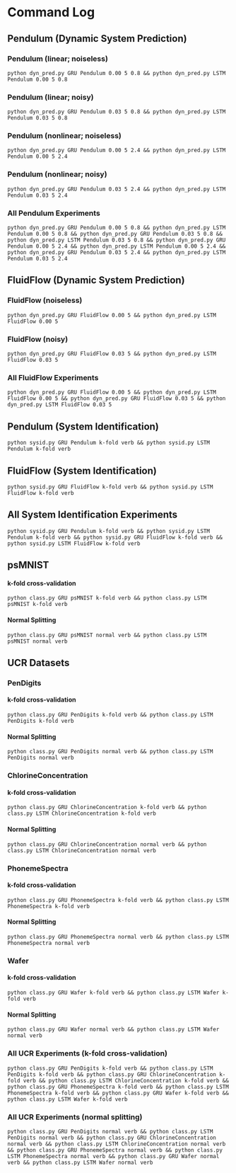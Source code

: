 
Command Log
========

## Pendulum (Dynamic System Prediction)

### Pendulum (linear; noiseless)

```
python dyn_pred.py GRU Pendulum 0.00 5 0.8 && python dyn_pred.py LSTM Pendulum 0.00 5 0.8
```

### Pendulum (linear; noisy)

```
python dyn_pred.py GRU Pendulum 0.03 5 0.8 && python dyn_pred.py LSTM Pendulum 0.03 5 0.8
```

### Pendulum (nonlinear; noiseless)

```
python dyn_pred.py GRU Pendulum 0.00 5 2.4 && python dyn_pred.py LSTM Pendulum 0.00 5 2.4
```

### Pendulum (nonlinear; noisy)

```
python dyn_pred.py GRU Pendulum 0.03 5 2.4 && python dyn_pred.py LSTM Pendulum 0.03 5 2.4
```

### All Pendulum Experiments

```
python dyn_pred.py GRU Pendulum 0.00 5 0.8 && python dyn_pred.py LSTM Pendulum 0.00 5 0.8 && python dyn_pred.py GRU Pendulum 0.03 5 0.8 && python dyn_pred.py LSTM Pendulum 0.03 5 0.8 && python dyn_pred.py GRU Pendulum 0.00 5 2.4 && python dyn_pred.py LSTM Pendulum 0.00 5 2.4 && python dyn_pred.py GRU Pendulum 0.03 5 2.4 && python dyn_pred.py LSTM Pendulum 0.03 5 2.4
```

## FluidFlow (Dynamic System Prediction)

### FluidFlow (noiseless)

```
python dyn_pred.py GRU FluidFlow 0.00 5 && python dyn_pred.py LSTM FluidFlow 0.00 5
```

### FluidFlow (noisy)

```
python dyn_pred.py GRU FluidFlow 0.03 5 && python dyn_pred.py LSTM FluidFlow 0.03 5
```

### All FluidFlow Experiments

```
python dyn_pred.py GRU FluidFlow 0.00 5 && python dyn_pred.py LSTM FluidFlow 0.00 5 && python dyn_pred.py GRU FluidFlow 0.03 5 && python dyn_pred.py LSTM FluidFlow 0.03 5
```

## Pendulum (System Identification)

```
python sysid.py GRU Pendulum k-fold verb && python sysid.py LSTM Pendulum k-fold verb
```

## FluidFlow (System Identification)

```
python sysid.py GRU FluidFlow k-fold verb && python sysid.py LSTM FluidFlow k-fold verb
```

## All System Identification Experiments

```
python sysid.py GRU Pendulum k-fold verb && python sysid.py LSTM Pendulum k-fold verb && python sysid.py GRU FluidFlow k-fold verb && python sysid.py LSTM FluidFlow k-fold verb
```

## psMNIST

#### k-fold cross-validation

```
python class.py GRU psMNIST k-fold verb && python class.py LSTM psMNIST k-fold verb
```

#### Normal Splitting

```
python class.py GRU psMNIST normal verb && python class.py LSTM psMNIST normal verb
```

## UCR Datasets

### PenDigits

#### k-fold cross-validation

```
python class.py GRU PenDigits k-fold verb && python class.py LSTM PenDigits k-fold verb
```

#### Normal Splitting

```
python class.py GRU PenDigits normal verb && python class.py LSTM PenDigits normal verb
```

### ChlorineConcentration

#### k-fold cross-validation

```
python class.py GRU ChlorineConcentration k-fold verb && python class.py LSTM ChlorineConcentration k-fold verb
```

#### Normal Splitting

```
python class.py GRU ChlorineConcentration normal verb && python class.py LSTM ChlorineConcentration normal verb
```

### PhonemeSpectra

#### k-fold cross-validation

```
python class.py GRU PhonemeSpectra k-fold verb && python class.py LSTM PhonemeSpectra k-fold verb
```

#### Normal Splitting

```
python class.py GRU PhonemeSpectra normal verb && python class.py LSTM PhonemeSpectra normal verb
```

### Wafer

#### k-fold cross-validation

```
python class.py GRU Wafer k-fold verb && python class.py LSTM Wafer k-fold verb
```

#### Normal Splitting

```
python class.py GRU Wafer normal verb && python class.py LSTM Wafer normal verb
```

### All UCR Experiments (k-fold cross-validation)

```
python class.py GRU PenDigits k-fold verb && python class.py LSTM PenDigits k-fold verb && python class.py GRU ChlorineConcentration k-fold verb && python class.py LSTM ChlorineConcentration k-fold verb && python class.py GRU PhonemeSpectra k-fold verb && python class.py LSTM PhonemeSpectra k-fold verb && python class.py GRU Wafer k-fold verb && python class.py LSTM Wafer k-fold verb
```

### All UCR Experiments (normal splitting)

```
python class.py GRU PenDigits normal verb && python class.py LSTM PenDigits normal verb && python class.py GRU ChlorineConcentration normal verb && python class.py LSTM ChlorineConcentration normal verb && python class.py GRU PhonemeSpectra normal verb && python class.py LSTM PhonemeSpectra normal verb && python class.py GRU Wafer normal verb && python class.py LSTM Wafer normal verb
```

